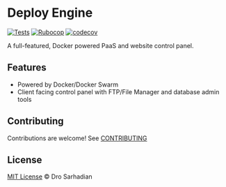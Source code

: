# Deploy Engine

[![Tests](https://github.com/deployengine/deploy-engine/actions/workflows/test.yml/badge.svg)](https://github.com/deployengine/deployengine/actions/workflows/test.yml) [![Rubocop](https://github.com/deployengine/deploy-engine/actions/workflows/rubocop.yml/badge.svg)](https://github.com/deployengine/deployengine/actions/workflows/rubocop.yml) [![codecov](https://codecov.io/gh/deployengine/deploy-engine/branch/main/graph/badge.svg)](https://codecov.io/gh/deployengine/deployengine)

A full-featured, Docker powered PaaS and website control panel.

## Features

- Powered by Docker/Docker Swarm
- Client facing control panel with FTP/File Manager and database admin tools

## Contributing

Contributions are welcome! See [CONTRIBUTING](CONTRIBUTING.md)

## License

[MIT License](LICENSE.md) © Dro Sarhadian